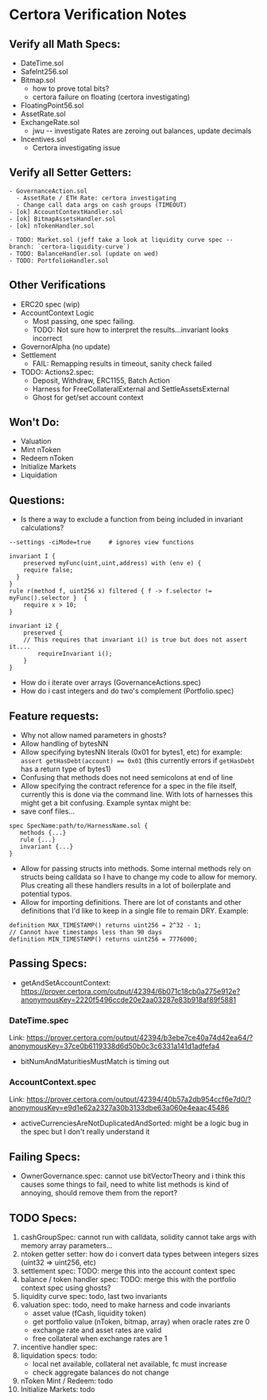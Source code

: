 # Certora Verification Notes

## Verify all Math Specs:

- DateTime.sol
- SafeInt256.sol
- Bitmap.sol
  - how to prove total bits?
  - certora failure on floating (certora investigating)
- FloatingPoint56.sol
- AssetRate.sol
- ExchangeRate.sol
  - jwu -- investigate Rates are zeroing out balances, update decimals
- Incentives.sol
  - Certora investigating issue

## Verify all Setter Getters:

```
- GovernanceAction.sol
  - AssetRate / ETH Rate: certora investigating
  - Change call data args on cash groups (TIMEOUT)
- [ok] AccountContextHandler.sol
- [ok] BitmapAssetsHandler.sol
- [ok] nTokenHandler.sol

- TODO: Market.sol (jeff take a look at liquidity curve spec -- branch: `certora-liquidity-curve`)
- TODO: BalanceHandler.sol (update on wed)
- TODO: PortfolioHandler.sol
```

## Other Verifications

- ERC20 spec (wip)
- AccountContext Logic
  - Most passing, one spec failing.
  - TODO: Not sure how to interpret the results...invariant looks incorrect
- GovernorAlpha (no update)
- Settlement
  - FAIL: Remapping results in timeout, sanity check failed
- TODO: Actions2.spec:
  - Deposit, Withdraw, ERC1155, Batch Action
  - Harness for FreeCollateralExternal and SettleAssetsExternal
  - Ghost for get/set account context

## Won't Do:

- Valuation
- Mint nToken
- Redeem nToken
- Initialize Markets
- Liquidation

## Questions:

- Is there a way to exclude a function from being included in invariant calculations?

```
--settings -ciMode=true     # ignores view functions

invariant I {
	preserved myFunc(uint,uint,address) with (env e) {
    require false;
  }
}
rule r(method f, uint256 x) filtered { f -> f.selector != myFunc().selector }  {
	require x > 10;
}

invariant i2 {
	preserved {
    // This requires that invariant i() is true but does not assert it....
		requireInvariant i();
	}
}
```

- How do i iterate over arrays (GovernanceActions.spec)
- How do i cast integers and do two's complement (Portfolio.spec)

## Feature requests:

- Why not allow named parameters in ghosts?
- Allow handling of bytesNN
- Allow specifying bytesNN literals (0x01 for bytes1, etc) for example: `assert getHasDebt(account) == 0x01` (this currently errors if `getHasDebt` has a return type of bytes1)
- Confusing that methods does not need semicolons at end of line
- Allow specifying the contract reference for a spec in the file itself, currently this is done via the command line. With lots of harnesses this might get a bit confusing. Example syntax might be:
- save conf files...

```
spec SpecName:path/to/HarnessName.sol {
   methods {...}
   rule {...}
   invariant {...}
}
```

- Allow for passing structs into methods. Some internal methods rely on structs being calldata so I have to change my code to allow for memory. Plus creating all these handlers results in a lot of boilerplate and potential typos.
- Allow for importing definitions. There are lot of constants and other definitions that I'd like to keep in a single file to remain DRY. Example:

```
definition MAX_TIMESTAMP() returns uint256 = 2^32 - 1;
// Cannot have timestamps less than 90 days
definition MIN_TIMESTAMP() returns uint256 = 7776000;
```

## Passing Specs:

- getAndSetAccountContext: https://prover.certora.com/output/42394/6b071c18cb0a275e912e?anonymousKey=2220f5496ccde20e2aa03287e83b918af89f5881

### DateTime.spec

Link: https://prover.certora.com/output/42394/b3ebe7ce40a74d42ea64/?anonymousKey=37ce0b6119338d6d50b0c3c6331a141d1adfefa4

- bitNumAndMaturitiesMustMatch is timing out

### AccountContext.spec

Link: https://prover.certora.com/output/42394/40b57a2db954ccf6e7d0/?anonymousKey=e9d1e62a2327a30b3133dbe63a060e4eaac45486

- activeCurrenciesAreNotDuplicatedAndSorted: might be a logic bug in the spec but I don't really understand it

## Failing Specs:

- OwnerGovernance.spec: cannot use bitVectorTheory and i think this causes some things to fail, need to white list methods is kind of annoying, should remove them from the report?

## TODO Specs:

1. cashGroupSpec: cannot run with calldata, solidity cannot take args with memory array parameters...
1. ntoken getter setter: how do i convert data types between integers sizes (uint32 => uint256, etc)
1. settlement spec: TODO: merge this into the account context spec
1. balance / token handler spec: TODO: merge this with the portfolio context spec using ghosts?
1. liquidity curve spec: todo, last two invariants
1. valuation spec: todo, need to make harness and code invariants
   - asset value (fCash, liquidity token)
   - get portfolio value (nToken, bitmap, array) when oracle rates zre 0
   - exchange rate and asset rates are valid
   - free collateral when exchange rates are 1
1. incentive handler spec:
1. liquidation specs: todo:
   - local net available, collateral net available, fc must increase
   - check aggregate balances do not change
1. nToken Mint / Redeem: todo
1. Initialize Markets: todo
